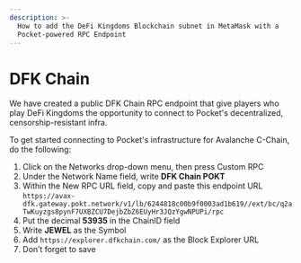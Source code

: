 ```yaml
---
description: >-
  How to add the DeFi Kingdoms Blockchain subnet in MetaMask with a
  Pocket-powered RPC Endpoint
---
```


# DFK Chain

We have created a public DFK Chain RPC endpoint that give players who play DeFi Kingdoms the opportunity to connect to Pocket's decentralized, censorship-resistant infra.

To get started connecting to Pocket's infrastructure for Avalanche C-Chain, do the following:

1. Click on the Networks drop-down menu, then press Custom RPC
2. Under the Network Name field, write **DFK Chain POKT**
3. Within the New RPC URL field, copy and paste this endpoint URL `https://avax-dfk.gateway.pokt.network/v1/lb/6244818c00b9f0003ad1b619//ext/bc/q2aTwKuyzgs8pynF7UXBZCU7DejbZbZ6EUyHr3JQzYgwNPUPi/rpc`
4. Put the decimal **53935** in the ChainID field
5. Write **JEWEL** as the Symbol
6. Add `https://explorer.dfkchain.com/` as the Block Explorer URL
7. Don’t forget to save
